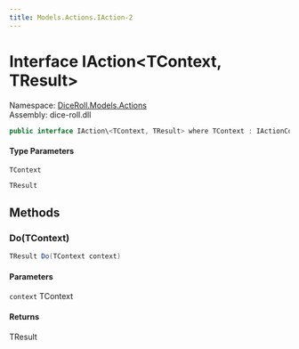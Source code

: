 ```yaml
---
title: Models.Actions.IAction-2
---
```


# <a id="DiceRoll_Models_Actions_IAction_2"></a> Interface IAction\<TContext, TResult\>

Namespace: [DiceRoll.Models.Actions](DiceRoll.Models.Actions.md)  
Assembly: dice\-roll.dll  

```csharp
public interface IAction\<TContext, TResult> where TContext : IActionContext
```

#### Type Parameters

`TContext` 

`TResult` 

## Methods

### <a id="DiceRoll_Models_Actions_IAction_2_Do__0_"></a> Do\(TContext\)

```csharp
TResult Do(TContext context)
```

#### Parameters

`context` TContext

#### Returns

 TResult

